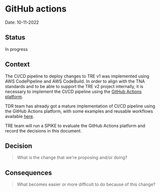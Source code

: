 # GitHub actions

Date: 10-11-2022

## Status

In progress

## Context

The CI/CD pipeline to deploy changes to TRE v1 was implemented using AWS CodePipeline and AWS CodeBuild. In order to align with the TNA standards and to be able to support the TRE v2 project internally, it is necessary to implement the CI/CD pipeline using the [GitHub Actions platform](https://docs.github.com/en/actions).

TDR team has already got a mature implementation of CI/CD pipeline using the GitHub Actions platform, with some examples and reusable workflows available [here](https://github.com/nationalarchives/tdr-github-actions). 

TRE team will run a SPIKE to evaluate the GitHub Actions platform and record the decisions in this document.


## Decision

> What is the change that we're proposing and/or doing?

## Consequences

> What becomes easier or more difficult to do because of this change?